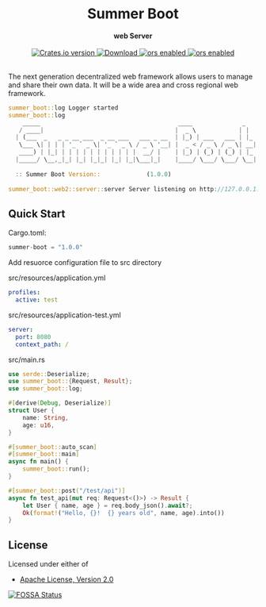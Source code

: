 <h1 align="center">Summer Boot</h1>
<div align="center">
 <strong>
   web Server
 </strong>
</div>

<br />

<div align="center">
  <!-- Crates version -->
  <a href="https://crates.io/crates/summer-boot">
    <img src="https://img.shields.io/crates/v/summer-boot.svg?style=flat-square"
    alt="Crates.io version" />
  </a>
  <!-- Downloads -->
  <a href="https://crates.io/crates/summer-boot">
    <img src="https://img.shields.io/crates/d/summer-boot.svg?style=flat-square"
      alt="Download" />
  </a>
  <!-- bors -->
  <a href="https://app.bors.tech/repositories/45710">
    <img src="https://bors.tech/images/badge_small.svg"
      alt="ors enabled" />
  </a>
  <!-- fossa status -->
  <a href="https://app.fossa.com/projects/git%2Bgithub.com%2Fsummer-os%2Fsummer-boot?ref=badge_shield">
    <img src="https://app.fossa.com/api/projects/git%2Bgithub.com%2Fsummer-os%2Fsummer-boot.svg?type=shield"
      alt="ors enabled" />
  </a>
</div>

<br />


The next generation decentralized web framework allows users to manage and share their own data. 
It will be a wide area and cross regional web framework.

```rust
summer_boot::log Logger started
summer_boot::log 
    _____                                       ____              _   
   / ____|                                     |  _ \            | |  
  | (___  _   _ _ __ ___  _ __ ___   ___ _ __  | |_) | ___   ___ | |_ 
   \___ \| | | | '_ ` _ \| '_ ` _ \ / _ \ '__| |  _ < / _ \ / _ \| __|
   ____) | |_| | | | | | | | | | | |  __/ |    | |_) | (_) | (_) | |_ 
  |_____/ \__,_|_| |_| |_|_| |_| |_|\___|_|    |____/ \___/ \___/ \__|
                                                                      
  :: Summer Boot Version::             (1.0.0)                                                                    
 
summer_boot::web2::server::server Server listening on http://127.0.0.1:8080
```

## Quick Start

Cargo.toml:
```rust
summer-boot = "1.0.0"
```

Add resuorce configuration file to src directory

src/resources/application.yml
```yml
profiles:
  active: test
```
src/resources/application-test.yml
```yml
server:
  port: 8080
  context_path: /
```

src/main.rs
```rust
use serde::Deserialize;
use summer_boot::{Request, Result};
use summer_boot::log;

#[derive(Debug, Deserialize)]
struct User {
    name: String,
    age: u16,
}

#[summer_boot::auto_scan]
#[summer_boot::main]
async fn main() {
    summer_boot::run();
}

#[summer_boot::post("/test/api")]
async fn test_api(mut req: Request<()>) -> Result {
    let User { name, age } = req.body_json().await?;
    Ok(format!("Hello, {}!  {} years old", name, age).into())
}
```

## License

Licensed under either of

- [Apache License, Version 2.0](http://www.apache.org/licenses/LICENSE-2.0)

[![FOSSA Status](https://app.fossa.com/api/projects/git%2Bgithub.com%2Fsummer-os%2Fsummer-boot.svg?type=large)](https://app.fossa.com/projects/git%2Bgithub.com%2Fsummer-os%2Fsummer-boot?ref=badge_large)
